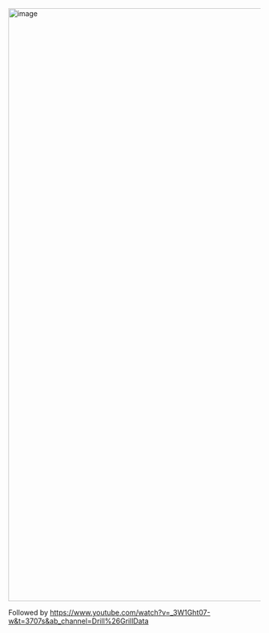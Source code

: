 <img width="1184" alt="image" src="https://github.com/KristenJiang929/powerbi/assets/167873888/8c721a7b-fad4-4c72-91b2-1adeba93b07e">



Followed by https://www.youtube.com/watch?v=_3W1Ght07-w&t=3707s&ab_channel=Drill%26GrillData
